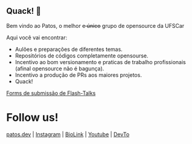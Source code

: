 ## Quack! 👋

Bem vindo ao Patos, o melhor <strike>e único</strike> grupo de opensource da UFSCar

Aqui você vai encontrar:
- Aulões e preparações de diferentes temas.
- Repositórios de códigos completamente opensourse.
- Incentivo ao bom versionamento e praticas de trabalho profissionais (afinal opensource não é bagunça).
- Incentivo a produção de PRs aos maiores projetos.
- Quack!

[Forms de submissão de Flash-Talks](https://docs.google.com/forms/d/1uaKnEJptZBz185yrvaTBXruO87Ix3qfh8LJ-g8cmKzM/edit)

# Follow us!

[patos.dev](https://patos.dev) | [Instagram](https://www.instagram.com/patos.na.ufscar/) | [BioLink](https://bio.link/patos) | [Youtube](https://www.youtube.com/@PatosUFSCar) | [DevTo](https://dev.to/patos)

